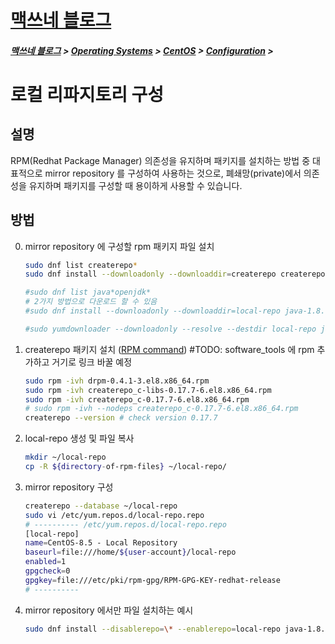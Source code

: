 <link rel="stylesheet" type="text/css" href="/css/style-header.css">
<link href="https://cdn.jsdelivr.net/npm/bootstrap@5.3.0-alpha1/dist/css/bootstrap.min.css" rel="stylesheet" integrity="sha384-GLhlTQ8iRABdZLl6O3oVMWSktQOp6b7In1Zl3/Jr59b6EGGoI1aFkw7cmDA6j6gD" crossorigin="anonymous">

<div class="sticky-top bg-white pt-1 pb-2">
<h1><a href="/">맥쓰네 블로그</a></h1>
<h5> 
<a href="/">맥쓰네 블로그</a>
>
<a href="/operating_systems/">Operating Systems</a>
>
<a href="/operating_systems/centos/">CentOS</a>
>
<a href="/operating_systems/centos/configuration/">Configuration</a>
>
</h5>
</div>

# 로컬 리파지토리 구성
## 설명
RPM(Redhat Package Manager) 의존성을 유지하며 패키지를 설치하는 방법 중 대표적으로 mirror repository 를 구성하여 사용하는 것으로, 폐쇄망(private)에서 의존성을 유지하며 패키지를 구성할 때 용이하게 사용할 수 있습니다.

## 방법
0. mirror repository 에 구성할 rpm 패키지 파일 설치
    ```bash
    sudo dnf list createrepo*
    sudo dnf install --downloadonly --downloaddir=createrepo createrepo

    #sudo dnf list java*openjdk*
    # 2가지 방법으로 다운로드 할 수 있음
    #sudo dnf install --downloadonly --downloaddir=local-repo java-1.8.0-openjdk-devel.x86_64

    #sudo yumdownloader --downloadonly --resolve --destdir local-repo java-1.8.0-openjdk-devel.x86_64
    ```

1. createrepo 패키지 설치 ([RPM command](https://zetawiki.com/wiki/리눅스_rpm_명령어 "https://zetawiki.com/wiki/리눅스_rpm_명령어")) #TODO: software_tools 에 rpm 추가하고 거기로 링크 바꿀 예정
    ```bash
    sudo rpm -ivh drpm-0.4.1-3.el8.x86_64.rpm 
    sudo rpm -ivh createrepo_c-libs-0.17.7-6.el8.x86_64.rpm
    sudo rpm -ivh createrepo_c-0.17.7-6.el8.x86_64.rpm
    # sudo rpm -ivh --nodeps createrepo_c-0.17.7-6.el8.x86_64.rpm 
    createrepo --version # check version 0.17.7 
    ```

2. local-repo 생성 및 파일 복사
    ```bash
    mkdir ~/local-repo
    cp -R ${directory-of-rpm-files} ~/local-repo/
    ```

3. mirror repository 구성
    ```bash
    createrepo --database ~/local-repo
    sudo vi /etc/yum.repos.d/local-repo.repo
    # ---------- /etc/yum.repos.d/local-repo.repo 
    [local-repo]
    name=CentOS-8.5 - Local Repository
    baseurl=file:///home/${user-account}/local-repo
    enabled=1
    gpgcheck=0
    gpgkey=file:///etc/pki/rpm-gpg/RPM-GPG-KEY-redhat-release
    # ----------
    ```

4. mirror repository 에서만 파일 설치하는 예시
    ```bash
    sudo dnf install --disablerepo=\* --enablerepo=local-repo java-1.8.0-openjdk-devel.x86_64
    ```

